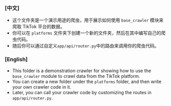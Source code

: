### [中文]

- 这个文件夹是一个演示用途的爬虫，用于展示如何使用 `base_crawler` 模块来爬取 TikTok 平台的数据。
- 你可以在 `platforms` 文件夹下创建一个新的文件夹，然后在其中编写自己的爬虫代码。
- 随后你可以通过自定义`app/api/router.py`中的路由来调用你的爬虫代码。

### [English]

- This folder is a demonstration crawler for showing how to use the `base_crawler` module to crawl data from the TikTok platform.
- You can create a new folder under the `platforms` folder, and then write your own crawler code in it.
- Later, you can call your crawler code by customizing the routes in `app/api/router.py`.